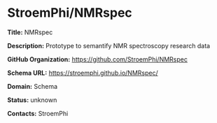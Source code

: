 # StroemPhi/NMRspec

**Title:** NMRspec

**Description:** Prototype to semantify NMR spectroscopy research data

**GitHub Organization:** https://github.com/StroemPhi/NMRspec

**Schema URL:** https://stroemphi.github.io/NMRspec/



**Domain:** Schema

**Status:** unknown



**Contacts:** StroemPhi